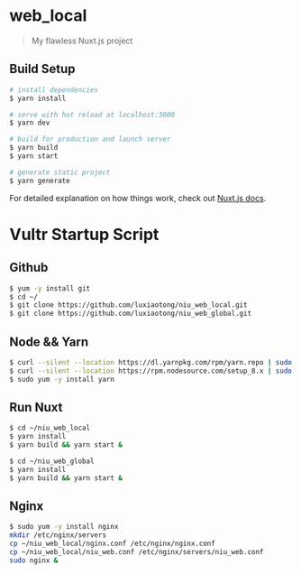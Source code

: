 # web_local

> My flawless Nuxt.js project

## Build Setup

``` bash
# install dependencies
$ yarn install

# serve with hot reload at localhost:3000
$ yarn dev

# build for production and launch server
$ yarn build
$ yarn start

# generate static project
$ yarn generate
```

For detailed explanation on how things work, check out [Nuxt.js docs](https://nuxtjs.org).


# Vultr Startup Script

## Github
``` bash
$ yum -y install git
$ cd ~/
$ git clone https://github.com/luxiaotong/niu_web_local.git
$ git clone https://github.com/luxiaotong/niu_web_global.git
```

## Node && Yarn
``` bash
$ curl --silent --location https://dl.yarnpkg.com/rpm/yarn.repo | sudo tee /etc/yum.repos.d/yarn.repo
$ curl --silent --location https://rpm.nodesource.com/setup_8.x | sudo bash -
$ sudo yum -y install yarn
```

## Run Nuxt
``` bash
$ cd ~/niu_web_local
$ yarn install
$ yarn build && yarn start &

$ cd ~/niu_web_global
$ yarn install
$ yarn build && yarn start &
```

## Nginx

``` bash
$ sudo yum -y install nginx
mkdir /etc/nginx/servers
cp ~/niu_web_local/nginx.conf /etc/nginx/nginx.conf
cp ~/niu_web_local/niu_web.conf /etc/nginx/servers/niu_web.conf
sudo nginx &
```
